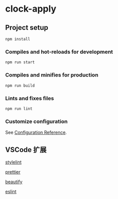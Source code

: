 # clock-apply

## Project setup
```
npm install
```

### Compiles and hot-reloads for development
```
npm run start
```

### Compiles and minifies for production
```
npm run build
```

### Lints and fixes files
```
npm run lint
```

### Customize configuration
See [Configuration Reference](https://cli.vuejs.org/config/).


## VSCode 扩展

[stylelint](https://marketplace.visualstudio.com/items?itemName=stylelint.vscode-stylelint)

[prettier](https://marketplace.visualstudio.com/items?itemName=esbenp.prettier-vscode)

[beautify](https://marketplace.visualstudio.com/items?itemName=HookyQR.beautify)

[eslint](https://marketplace.visualstudio.com/items?itemName=dbaeumer.vscode-eslint)